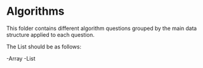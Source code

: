 Algorithms
==========
This folder contains different algorithm questions grouped by the main data structure applied to each question.

The List should be as follows:

-Array
-List
